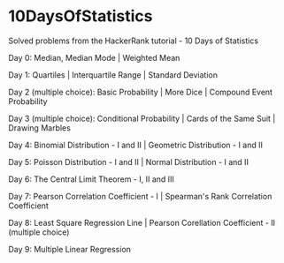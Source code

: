 # 10DaysOfStatistics
Solved problems from the HackerRank tutorial - 10 Days of Statistics

Day 0: Median, Median Mode | Weighted Mean

Day 1: Quartiles | Interquartile Range | Standard Deviation

Day 2 (multiple choice): Basic Probability | More Dice | Compound Event Probability

Day 3 (multiple choice): Conditional Probability | Cards of the Same Suit | Drawing Marbles 

Day 4: Binomial Distribution - I and II | Geometric Distribution - I and II

Day 5: Poisson Distribution - I and II | Normal Distribution - I and II

Day 6: The Central Limit Theorem - I, II and III

Day 7: Pearson Correlation Coefficient - I | Spearman's Rank Correlation Coefficient

Day 8: Least Square Regression Line | Pearson Corellation Coefficient - II (multiple choice)

Day 9: Multiple Linear Regression

